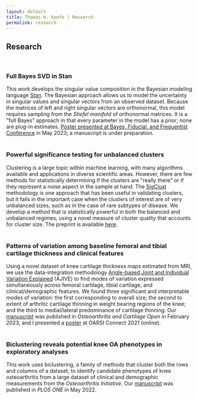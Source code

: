 ```yaml
---
layout: default
title: Thomas H. Keefe | Research
permalink: research 
---
```


<html > 
<head><title></title> 
<meta http-equiv="Content-Type" content="text/html; charset=iso-8859-1"> 
<meta name="generator" content="TeX4ht (http://www.tug.org/tex4ht/)"> 
<meta name="originator" content="TeX4ht (http://www.tug.org/tex4ht/)"> 
<!-- html --> 
<meta name="src" content="main.tex"> 
<link rel="stylesheet" type="text/css" href="main.css"> 
</head>
<body >
<div class="center" 
>
<!--l. 435--><p class="noindent" >
<!--l. 435--><p class="noindent" >

<div><h2>Research</h2><br></div>

    
<h3>Full Bayes SVD in Stan</h3>
This work develops the singular value composition in the Bayesian modeling language <a href="https://mc-stan.org/">Stan</a>. 
The Bayesian approach allows us to model the uncertainty in singular values and singular vectors from an observed dataset. 
Because the matrices of left and right singular vectors are orthonormal, this model requires sampling from the <i>Stiefel manifold</i> of orthonormal matrices. 
It is a "full Bayes" approach in that every parameter in the model has a prior; none are plug-in estimates. 
<a href="{{site.url}}/assets/BayesSVDPoster.pdf">Poster presented at Bayes, Fiducial, and Frequentist Conference</a> in May 2023; a manuscript is under preparation.
<br><br>

<h3>Powerful significance testing for unbalanced clusters</h3>
Clustering is a large topic within machine learning, with many algorithms available and applications in diverse scientific areas. However, there are few methods for statistically determining if the clusters are "really there" or if they represent a noise aspect in the sample at hand. 
The <a href="https://www.tandfonline.com/doi/abs/10.1198/016214508000000454">SigClust</a> methodology is one approach that has been useful in validating clusters, but it fails in the important case when the clusters of interest are of very unbalanced sizes, such as in the case of rare subtypes of disease.
We develop a method that is statistically powerful in both the balanced and unbalanced regimes, using a novel measure of cluster quality that accounts for cluster size. 
The preprint is available <a href="https://arxiv.org/abs/2308.13079">here</a>.
<br><br>

<h3>Patterns of variation among baseline femoral and tibial cartilage thickness and clinical features</h3>
Using a novel dataset of knee cartilage thickness maps estimated from MRI, we use the data-integration methodology <a href="https://doi.org/10.1016/j.jmva.2018.03.008">Angle-based Joint and Individual Variation Explained</a> (AJIVE) to find modes of variation expressed simultaneously across femoral cartilage, tibial cartilage, and clinical/demographic features.
We found three significant and interpretable modes of variation: the first corresponding to overall size; the second to extent of arthritic cartilage thinning in weight bearing regions of the knee; and the third to medial/lateral predominance of cartilage thinning.
Our <a href="https://doi.org/10.1016/j.ocarto.2023.100334">manuscript</a> was published in <i>Osteoarthritis and Cartilage Open</i> in February 2023, and I presented a <a href="{{site.url}}//assets/CartilageOarsi20200420Final.pdf">poster</a> at OARSI Connect 2021 (online).
<br><br>

<h3>Biclustering reveals potential knee OA phenotypes in exploratory analyses</h3>
This work uses biclustering, a family of methods that cluster both the rows and columns of a dataset, to identify candidate phenotypes of knee osteoarthritis from a large dataset of clinical and demographic measurements from the <i>Osteoarthritis Initiative</i>.
Our <a href="https://doi.org/10.1371/journal.pone.0266964">manuscript</a> was published in <i>PLOS ONE</i> in May 2022.

<ul>


